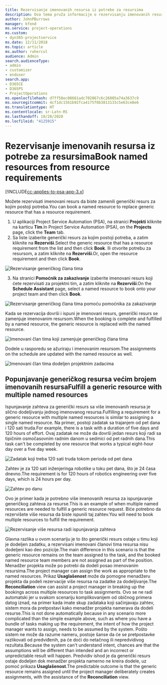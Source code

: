 ```yaml
---
title: Rezervisanje imenovanih resursa iz potrebe za resursima
description: Ova tema pruža informacije o rezervisanju imenovanih resursa u skladu sa potrebama za generičkim resursima.
author: JohnPBurrows
manager: kfend
ms.service: project-operations
ms.custom:
- dyn365-projectservice
ms.date: 12/11/2018
ms.topic: article
ms.author: ruhercul
audience: Admin
search.audienceType:
- admin
- customizer
- enduser
search.app:
- D365CE
- D365PS
- ProjectOperations
ms.openlocfilehash: d7ff58ec08661adc702867c6c26805a74a3637c9
ms.sourcegitcommit: 4cf1dc1561b92fca4175f0b3813133c5e63ce8e6
ms.translationtype: HT
ms.contentlocale: sr-Latn-RS
ms.lasthandoff: 10/28/2020
ms.locfileid: "4125915"
---
```

# <a name="book-named-resources-from-resource-requirements"></a><span data-ttu-id="908a5-103">Rezervisanje imenovanih resursa iz potrebe za resursima</span><span class="sxs-lookup"><span data-stu-id="908a5-103">Book named resources from resource requirements</span></span>

[!INCLUDE[cc-applies-to-psa-app-3.x](../includes/cc-applies-to-psa-app-3x.md)]

<span data-ttu-id="908a5-104">Možete rezervisati imenovani resurs da biste zamenili generički resurs za kojim postoji potreba.</span><span class="sxs-lookup"><span data-stu-id="908a5-104">You can book a named resource to replace generic resource that has a resource requirement.</span></span>

1. <span data-ttu-id="908a5-105">U aplikaciji Project Service Automation (PSA), na stranici **Projekti** kliknite na karticu **Tim**.</span><span class="sxs-lookup"><span data-stu-id="908a5-105">In Project Service Automation (PSA), on the **Projects** page, click the **Team** tab.</span></span>
2. <span data-ttu-id="908a5-106">Sa liste izaberite generički resurs za kojim postoji potreba, a zatim kliknite na **Rezerviši**.</span><span class="sxs-lookup"><span data-stu-id="908a5-106">Select the generic resource that has a resource requirement from the list and then click **Book**.</span></span> <span data-ttu-id="908a5-107">Ili otvorite potrebu za resursom, a zatim kliknite na **Rezerviši**.</span><span class="sxs-lookup"><span data-stu-id="908a5-107">Or, open the resource requirement and then click **Book**.</span></span>


![Rezervisanje generičkog člana tima](media/RM-how-to-14.png)


3. <span data-ttu-id="908a5-109">Na stranici **Pomoćnik za zakazivanje** izaberite imenovani resurs koji ćete rezervisati za projektni tim, a zatim kliknite na **Rezerviši**.</span><span class="sxs-lookup"><span data-stu-id="908a5-109">On the **Schedule Assistant** page, select a named resource to book onto your project team and then click **Book**.</span></span>

![Rezervisanje generičkog člana tima pomoću pomoćnika za zakazivanje](media/RM-how-to-15.png)

<span data-ttu-id="908a5-111">Kada se rezervacija dovrši i ispuni je imenovani resurs, generički resurs se zamenjuje imenovanim resursom.</span><span class="sxs-lookup"><span data-stu-id="908a5-111">When the booking is complete and fulfilled by a named resource, the generic resource is replaced with the named resource.</span></span>

![Imenovani član tima koji zamenjuje generičkog člana tima](media/RM-how-to-16.png)

<span data-ttu-id="908a5-113">Dodele u rasporedu se ažuriraju i imenovanim resursom.</span><span class="sxs-lookup"><span data-stu-id="908a5-113">The assignments on the schedule are updated with the named resource as well.</span></span>

![Imenovani član tima dodeljen projektnim zadacima](media/RM-how-to-17.png)

## <a name="fulfill-a-generic-resource-with-multiple-named-resources"></a><span data-ttu-id="908a5-115">Popunjavanje generičkog resursa većim brojem imenovanih resursa</span><span class="sxs-lookup"><span data-stu-id="908a5-115">Fulfill a generic resource with multiple named resources</span></span>
<span data-ttu-id="908a5-116">Ispunjavanje zahteva za generički resurs sa više imenovanih resursa je slično dodeljivanju jednog imenovanog resursa.</span><span class="sxs-lookup"><span data-stu-id="908a5-116">Fulfilling a requirement for a generic resource with multiple named resources is similar to assigning a single named resource.</span></span> <span data-ttu-id="908a5-117">Na primer, postoji zadatak sa trajanjem od pet dana i 120 sati truda.</span><span class="sxs-lookup"><span data-stu-id="908a5-117">For example, there is a task with a duration of five days and 120 hours of effort.</span></span> <span data-ttu-id="908a5-118">Ovaj zadatak ne može da dovrši jedan resurs koji radi sa tipičnim osmočasovnim radnim danom u sedmici od pet radnih dana.</span><span class="sxs-lookup"><span data-stu-id="908a5-118">This task can't be completed by one resource that works a typical eight-hour day over a five day week.</span></span> 

![Zadatak koji treba 120 sati truda tokom perioda od pet dana](media/RM-how-to-21.png)

<span data-ttu-id="908a5-120">Zahtev je za 120 sati inženjeringa robotike u toku pet dana, što je 24 časa dnevno.</span><span class="sxs-lookup"><span data-stu-id="908a5-120">The requirement is for 120 hours of robotics engineering over five days, which is 24 hours per day.</span></span>

![Zahtev po danu](media/RM-how-to-22.png)

<span data-ttu-id="908a5-122">Ovo je primer kada je potrebno više imenovanih resursa za ispunjavanje generičkog zahteva za resurse.</span><span class="sxs-lookup"><span data-stu-id="908a5-122">This is an example of when multiple named resources are needed to fulfill a generic resource request.</span></span> <span data-ttu-id="908a5-123">Biće potrebno da rezervišete više resursa da biste ispunili taj zahtev.</span><span class="sxs-lookup"><span data-stu-id="908a5-123">You will need to book multiple resources to fulfill the requirement.</span></span>

![Rezervisanje više resursa radi ispunjavanja zahteva](media/RM-how-to-23.png)

<span data-ttu-id="908a5-125">Glavna razlika u ovom scenariju je to što generički resurs ostaje u timu koji je dodeljen zadatku, a rezervisani imenovani članovi tima resursa nisu dodeljeni kao deo pozicije.</span><span class="sxs-lookup"><span data-stu-id="908a5-125">The main difference in this scenario is that the generic resource remains on the team assigned to the task, and the booked named resource team members are not assigned as part of the position.</span></span> <span data-ttu-id="908a5-126">Menadžer projekta može po potrebi da dodeli posao imenovanim resursima.</span><span class="sxs-lookup"><span data-stu-id="908a5-126">The project manager can assign the work as appropriate to the named resources.</span></span> <span data-ttu-id="908a5-127">Prikaz **Usaglašenost** može da pomogne menadžeru projekta da podeli rezervacije više resursa na zadatke za dodeljivanje.</span><span class="sxs-lookup"><span data-stu-id="908a5-127">The **Reconciliation** view can assist a project manager in breaking up the bookings across multiple resources to task assignments.</span></span> <span data-ttu-id="908a5-128">Ovo se ne radi automatski jer u svakom scenariju komplikovanijem od običnog primera datog iznad, na primer kada imate skup zadataka koji sačinjavaju zahtev, sistem mora da pretpostavi kako menadžer projekta namerava da dodeli resurse.</span><span class="sxs-lookup"><span data-stu-id="908a5-128">This is not done automatically because in any scenario more complicated than the simple example above, such as where you have a bundle of tasks making up the requirement, the intent of how the project manager wants to assign, needs to be assumed by the system.</span></span> <span data-ttu-id="908a5-129">Pošto sistem ne može da razume nameru, postoje šanse da će se pretpostavke razlikovati od predviđenih, pa će doći do netačnog ili nepredvidivog rezultata.</span><span class="sxs-lookup"><span data-stu-id="908a5-129">Because the system can't understand intent, chances are that the assumptions will be different than intended and an incorrect or unpredictable result will happen.</span></span> <span data-ttu-id="908a5-130">Predvidiv ishod je da generički resurs ostaje dodeljen dok menadžer projekta namerno ne kreira dodele, uz pomoć prikaza **Usaglašenost**.</span><span class="sxs-lookup"><span data-stu-id="908a5-130">The predictable outcome is that the generic resource remains assigned until the project manager deliberately creates assignments, with the assistance of the **Reconciliation** view.</span></span>


